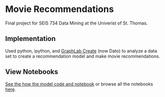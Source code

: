 # Movie Recommendations
Final project for SEIS 734 Data Mining at the Univerist of St. Thomas.

## Implementation
Used python, ipython, and [GraphLab Create](https://dato.com/) (now Dato) to analyze a data set to create a recommendation model and make movie recommendations.

## View Notebooks
[See the how the model code and notebook](http://nbviewer.ipython.org/github/rshurts/movie-recommendations/blob/master/Model%20Creation.ipynb) or browse all the notebooks [here](http://nbviewer.ipython.org/github/rshurts/movie-recommendations/tree/master/).
